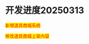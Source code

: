 # 开发进度20250313

<mark style="color:red;">新增道具商城系统</mark>

<mark style="color:red;">修改道具商城上架内容</mark>
